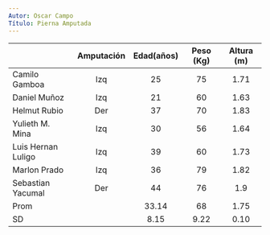 ```yaml
---
Autor: Oscar Campo
Título: Pierna Amputada
---
```


|                  |Amputación |	Edad(años) | Peso (Kg) | Altura (m) |
|:-----------------|:---------:|:-----------:|:---------:|:----------:|
Camilo Gamboa	     |	Izq	  |	25	 |	75	|	1.71	|
Daniel Muñoz       |	Izq	  |	21	 |	60	|	1.63	|
Helmut Rubio   	   |	Der   |	37	 |	70	|	1.83	|
Yulieth M. Mina    |	Izq	  |	30	 |	56	|	1.64	|
Luis Hernan Luligo |	Izq	  |	39	 |	60	|	1.73	|
Marlon Prado     	 |	Izq	  |	36	 |	79	|	1.82	|
Sebastian Yacumal  |	Der	  |	44	 |	76	|	1.9	|
Prom	|		         |	33.14	|	68	 |	1.75	|
SD    |	           |	8.15	|	9.22 |	0.10	|
